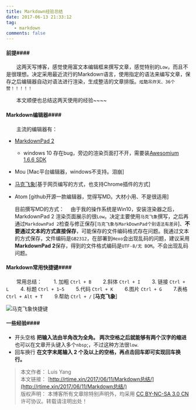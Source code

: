 ```yaml
---
title: Markdown经验总结
date: 2017-06-13 21:33:12
tag:
   - markdown
comments: false
---
```


#### 前提####

　　这两天写博客，感觉使用富文本编辑框来撰写文章，感觉特别的`Low`，而且不是很理想。决定采用最近流行的Markdown语言，使用指定的语法来编写文章，保存之后编辑器自动对语法进行渲染，生成整洁的文章排版。`炫酷吊炸天、36个赞！！！！！`

　　本文顺便也总结这两天使用的经验~~~~

#### Markdown编辑器####

　　主流的编辑器有：
- [MarkdownPad 2](http://markdownpad.com/download/markdownpad2-setup.exe)
	- windows 10 存在bug，旁边的渲染页面打不开，需要装[Awesomium 1.6.6 SDK](http://markdownpad.com/download/awesomium_v1.6.6_sdk_win.exe)
- Mou [Mac平台编辑器，windows不支持。泪崩]
- [马克飞象](https://maxiang.io/)[基于网页编写的方式，也支持Chrome插件的方式]
- Atom [github开源一款编辑器，觉得写MD。大材小用、不是很适用]　　

  目前撰写MD的方式：
　由于我的操作系统是Win10，安装渲染器之后， MarkdownPad 2 渲染页面展示的很`Low`。决定主要使用`马克飞象`撰写，之后再通过`MarkdownPad 2`检查与修正保存[`马克飞象与MarkDownPad个别语法有差异`]、**不要通过文本的方式直接保存**，可能保存的文件编码格式存在问题。我通过文本的方式保存，文件编码是`GB2312`，在部署到`Hexo`会出现乱码的问题，建议采用**MarkdownPad 2**保存，得到的文件格式编码是`UTF-8/无 BOM`。不会出现乱码问题。

#### Markdown常用快捷键####
　　常用总结：
　　1. 加粗  `Ctrl + B`
　　2.斜体   `Ctrl + I`
　　3. 链接   `Ctrl + L`
　　4. 标题  `Ctrl + 1~5`
　　5.代码   `Ctrl + K`
　　6.图片   `Ctrl + G`
　　7.表格   `Ctrl + Alt + T`
　　9.帮助    `Ctrl + /`  [**马克飞象**]
		
![马克飞象快捷键](http://ore2d9chp.bkt.clouddn.com/markdown_kjj.png)    

#### 一些经验####
- 开头空格
	**把输入法由半角改为全角。 两次空格之后就能够有两个汉字的缩进**　
　　　也可以在文章开头键入多个`nbsp`;，不过这种方法很`low`.
- 回车换行
**在文字末尾输入 2 个及以上的空格，再点击回车即可实现回车换行。**

> 本文作者： Luis Yang    
>本文链接： [http://rtime.xin/2017/06/11/Markdown总结/](http://rtime.xin/2017/06/11/Markdown总结/)    
>版权声明： 本博客所有文章除特别声明外，均采用 [CC BY-NC-SA 3.0 CN](http://creativecommons.org/licenses/by-nc-sa/3.0/cn/) 许可协议。转载请注明出处！   
